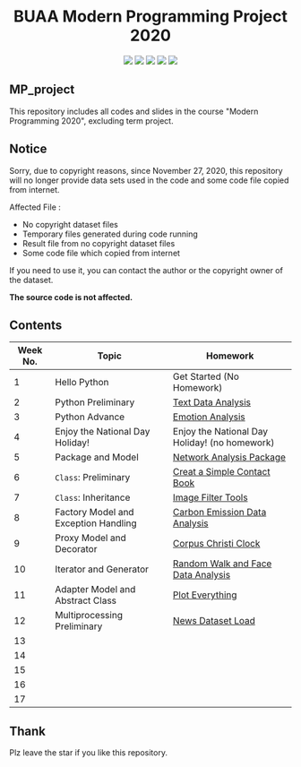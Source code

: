 <h1 align='center' herf='https://github.com/HoBeedzc/MP_project'>
    BUAA Modern Programming Project 2020
</h1>

<div align='center'>
<img src='https://img.shields.io/badge/Author-Hobeedzc-orange' />
<img src='https://codebeat.co/badges/46f6066b-d725-425b-9e63-e8e969d9ec1c' />
<img src='https://img.shields.io/github/languages/code-size/HoBeedzc/MP_project' />
<img src='https://img.shields.io/github/license/HoBeedzc/MP_project' />
<img src='https://img.shields.io/github/stars/HoBeedzc/MP_project' />
</div>


## MP_project

This repository includes all codes and slides in the course "Modern Programming 2020", excluding term project.

## Notice
Sorry, due to copyright reasons, since November 27, 2020, this repository will no longer provide data sets used in the code and some code file copied from internet.

Affected File :
- No copyright dataset files
- Temporary files generated during code running
- Result file from no copyright dataset files
- Some code file which copied from internet

If you need to use it, you can contact the author or the copyright owner of the dataset.

**The source code is not affected.**

## Contents

| Week No. | Topic | Homework |
| ------- | ------- | ------- |
| 1  | Hello Python | Get Started (No Homework) |
| 2  | Python Preliminary | [Text Data Analysis](https://github.com/HoBeedzc/MP_project/tree/master/week%202) |
| 3  | Python Advance | [Emotion Analysis](https://github.com/HoBeedzc/MP_project/tree/master/week%203) |
| 4  | Enjoy the National Day Holiday! |   Enjoy the National Day Holiday! (no homework)|
| 5  | Package and Model | [Network Analysis Package](https://github.com/HoBeedzc/MP_project/tree/master/week%205)|
| 6  | `Class`: Preliminary | [Creat a Simple Contact Book](https://github.com/HoBeedzc/MP_project/tree/master/week%206)|
| 7  | `Class`: Inheritance | [Image Filter Tools](https://github.com/HoBeedzc/MP_project/tree/master/week%207)|
| 8  | Factory Model and Exception Handling | [Carbon Emission Data Analysis](https://github.com/HoBeedzc/MP_project/tree/master/week%208)|
| 9  | Proxy Model and Decorator | [Corpus Christi Clock](https://github.com/HoBeedzc/MP_project/tree/master/week%209)|
| 10 | Iterator and Generator | [Random Walk and Face Data Analysis](https://github.com/HoBeedzc/MP_project/tree/master/week%210)|
| 11 | Adapter Model and Abstract Class | [Plot Everything](https://github.com/HoBeedzc/MP_project/tree/master/week%2011)|
| 12 | Multiprocessing Preliminary | [News Dataset Load](https://github.com/HoBeedzc/MP_project/tree/master/week%2012)|
| 13 |  |  |
| 14 |  |  |
| 15 |  |  |
| 16 |  |  |
| 17 |  |  |

## Thank

Plz leave the star if you like this repository.
